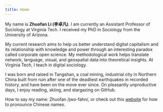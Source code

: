 ```yaml
---
title: Home
---
```


<!-- <style type="text/css">
.home {
  text-align: center;
}
.home h1 {
  font-size: 3em;
}
.home h2 {
  margin-bottom: 4em;
}
.home ul {
  margin-left: -4em;
}
.home ul li {
  display: inline-block;
  margin-left: 4em;
}
</style> -->

<style type="text/css">
.home h1{
  text-align: center;
}
.home h2 {
  border-bottom: 1px solid var(--border-color);
}
.home h3 {
  font-variant: small-caps;
  text-align: center;
}
</style>

My name is **Zhuofan Li (李卓凡)**. I am currently an Assistant Professor of Sociology at Virginia Tech. I received my PhD in Sociology from the University of Arizona. 

My current research aims to help us better understand digital capitalism and its relationship with knowledge and power through an interesting paradox called corporate open science. My methodological work helps translate network, language, visual, and geospatial data into theoretical insights. At Virginia Tech, I teach in digital sociology. 

I was born and raised in Tangshan, a coal mining, industrial city in Northern China built from ruin after one of the deadliest earthquakes in recorded history, and have been on the move ever since. On pleasantly unproductive days, I enjoy reading, skiing, and stargazing on GitHub. 

How to say my name: Zhuofan /jwo-fahn/, or check out this [website](https://www.chinesenamesinenglish.com/wiki/Zhuofan) for how to pronounce Chinese names. 